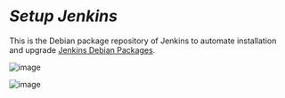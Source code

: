 # ***Setup Jenkins***

This is the Debian package repository of Jenkins to automate installation and upgrade [Jenkins Debian Packages](https://pkg.origin.jenkins.io/debian-stable/).

![image](https://github.com/lherbeng/kubernetes/assets/72662912/cf842cda-f801-4df8-96ef-81191934068d)

![image](https://github.com/lherbeng/kubernetes/assets/72662912/1fd88e09-1cdd-42f4-a06f-b2aa03f96e0d)
